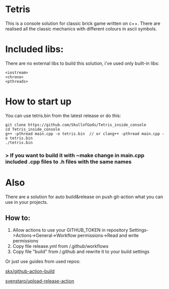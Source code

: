 # Tetris
This is a console solution for classic brick game written on c++. 
There are realised all the classic mechanics with different colours in ascii symbols.

# Included libs:
There are no external libs to build this solution, i've used only built-in libs:
```
<iostream>
<chrono>
<pthreads>
```

# How to start up
You can use tetris.bin from the latest release or do this:

```
git clone https://github.com/SkullofGods/Tetris_inside_console
cd Tetris_inside_console
g++ -pthread main.cpp -o tetris.bin  // or clang++ -pthread main.cpp -o tetris.bin
./tetris.bin
```

### > If you want to build it with ~make change in main.cpp included .cpp files to .h files with the same names

# Also
There are a solution for auto build&release on push git-action what you can use in your projects. 

## How to:
1. Allow actions to use your GITHUB_TOKEN in repository 
  Settings->Actions->General->Workflow permissions->Read and write permissions
2. Copy file release.yml from /.github/workflows
3. Copy file "build" from /.github and rewrite it to your build settings

Or just use guides from used repos:

  [skx/github-action-build](https://github.com/skx/github-action-build)
  
  [svenstaro/upload-release-action](https://github.com/svenstaro/upload-release-action)
